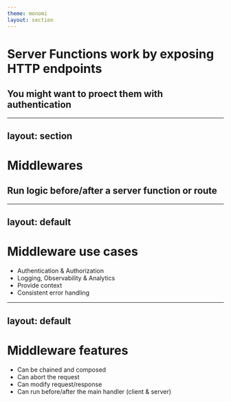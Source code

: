 ```yaml
---
theme: monomi
layout: section
---
```


# Server Functions work by exposing HTTP endpoints

## You might want to proect them with authentication

---
layout: section
---

# Middlewares

## Run logic before/after a server function or route

---
layout: default
---

# Middleware use cases

- Authentication & Authorization
- Logging, Observability & Analytics
- Provide context
- Consistent error handling

---
layout: default
---

# Middleware features

- Can be chained and composed
- Can abort the request
- Can modify request/response
- Can run before/after the main handler (client & server)
